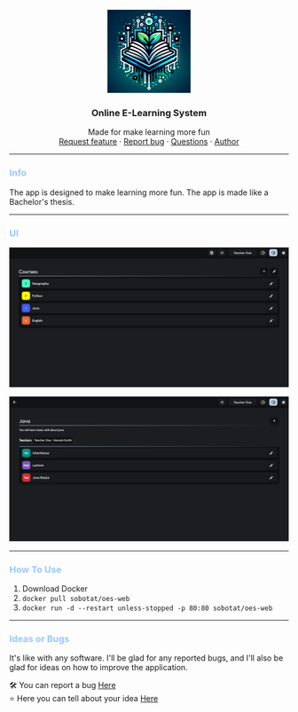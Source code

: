 <p align="center">
  <img src="assets/logo.jpg" alt="SE_Trader Logo" width="150" height="150">
</p>

<h3 align="center">Online E-Learning System</h3>

<p align="center">
  Made for make learning more fun
  <br>
  <a href="https://github.com/sobotat/OES/discussions/categories/ideas">Request feature</a>  
  ·
  <a href="https://github.com/sobotat/OES/issues">Report bug</a>
  ·
  <a href="https://github.com/sobotat/OES/discussions/categories/q-a">Questions</a>
  · 
  <a href="https://github.com/sobotat">Author</a>
</p>

---
### <span style="color:#96c8ff">Info</span>

The app is designed to make learning more fun. 
The app is made like a Bachelor's thesis.

---
### <span style="color:#96c8ff">UI</span>
![UI-Main](art/v1.0.0-Main.png)

![UI-Course](art/v1.0.0-Course.png)

---
### <span style="color:#96c8ff">How To Use</span>

1. Download Docker
2. ``` docker pull sobotat/oes-web ``` 
3. ``` docker run -d --restart unless-stopped -p 80:80 sobotat/oes-web ```

---
### <span style="color:#96c8ff">Ideas or Bugs</span>

It's like with any software. I'll be glad for any reported bugs, and I'll also be glad for ideas on how to improve the application.

🛠️ You can report a bug <a href="https://github.com/sobotat/OES/issues">Here</a> <br>
⭐ Here you can tell about your idea <a href="https://github.com/sobotat/OES/discussions/categories/ideas">Here</a>
